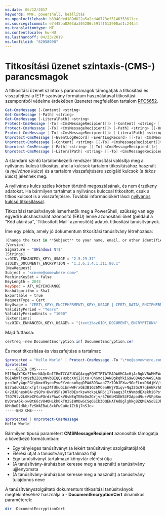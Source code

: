 ```yaml
---
ms.date: 06/12/2017
keywords: WMF, powershell, beállítás
ms.openlocfilehash: b8940ded189d822a5a2cd40773ef5146353611cc
ms.sourcegitcommit: e7445ba8203da304286c591ff513900ad1c244a4
ms.translationtype: MT
ms.contentlocale: hu-HU
ms.lasthandoff: 04/23/2019
ms.locfileid: "62058998"
---
```

# <a name="cryptographic-message-syntax-cms-cmdlets"></a>Titkosítási üzenet szintaxis-(CMS-) parancsmagok

A titkosítási üzenet szintaxis parancsmagok támogatják a titkosítási és visszafejtési a IETF szabvány formátum használatával titkosítási szempontból védelme érdekében üzenetet megfelelően tartalom [RFC5652](https://tools.ietf.org/html/rfc5652).

```powershell
Get-CmsMessage [-Content] <string>
Get-CmsMessage [-Path] <string>
Get-CmsMessage [-LiteralPath] <string>
Protect-CmsMessage [-To] <CmsMessageRecipient[]> [-Content] <string> [[-OutFile] <string>]
Protect-CmsMessage [-To] <CmsMessageRecipient[]> [-Path] <string> [[-OutFile] <string>]
Protect-CmsMessage [-To] <CmsMessageRecipient[]> [-LiteralPath] <string> [[-OutFile] <string>]
Unprotect-CmsMessage [-EventLogRecord] <EventLogRecord> [[-To] <CmsMessageRecipient[]>] [-IncludeContext]
Unprotect-CmsMessage [-Content] <string> [[-To] <CmsMessageRecipient[]>] [-IncludeContext]
Unprotect-CmsMessage [-Path] <string> [[-To] <CmsMessageRecipient[]>] [-IncludeContext]
Unprotect-CmsMessage [-LiteralPath] <string> [[-To] <CmsMessageRecipient[]>] [-IncludeContext]
```

A standard szintű tartalomkezelő rendszer titkosítási valósítja meg a nyilvános kulcsú titkosítás, ahol a kulcsok tartalom titkosításához használt (a *nyilvános kulcs*) és a tartalom visszafejtésére szolgáló kulcsok (a *titkos kulcs*) jelennek meg.

A nyilvános kulcs széles körben történő megosztásának, és nem érzékeny adatokat. Ha bármilyen tartalmat a nyilvános kulccsal titkosított, csak a titkos kulcsot is a visszafejtésre. További információkért lásd: [nyilvános kulcsú titkosítással](https://en.wikipedia.org/wiki/Public-key_cryptography).

Titkosítási tanúsítványok ismerhetők meg a PowerShell, szükség van egy egyedi kulcshasználat azonosító (EKU) lenne azonosítani őket (például a "Kód aláírása", 'Titkosított Mail' azonosítók) adatok titkosítási tanúsítványok.

Íme egy példa, amely jó dokumentum titkosítási tanúsítvány létrehozása:

```powershell
(Change the text in **Subject** to your name, email, or other identifier), and put in a file (i.e.: DocumentEncryption.inf):
[Version]
Signature = "$Windows NT$"
[Strings]
szOID\_ENHANCED\_KEY\_USAGE = "2.5.29.37"
szOID\_DOCUMENT\_ENCRYPTION = "1.3.6.1.4.1.311.80.1"
[NewRequest]
Subject = "<cn=me@somewhere.com>"
MachineKeySet = false
KeyLength = 2048
KeySpec = AT\_KEYEXCHANGE
HashAlgorithm = Sha1
Exportable = true
RequestType = Cert
KeyUsage = "CERT\_KEY\_ENCIPHERMENT\_KEY\_USAGE | CERT\_DATA\_ENCIPHERMENT\_KEY\_USAGE"
ValidityPeriod = "Years"
ValidityPeriodUnits = "1000"
[Extensions]
%szOID\_ENHANCED\_KEY\_USAGE% = "{text}%szOID\_DOCUMENT\_ENCRYPTION%"
```

Majd futtassa:
```powershell
certreq -new DocumentEncryption.inf DocumentEncryption.cer
```

És most titkosítása és visszafejtése a tartalmat:

```powershell
$protected = "Hello World" | Protect-CmsMessage -To "\*me@somewhere.com\*[](mailto:*leeholm@microsoft.com*)"
$protected
-----BEGIN CMS-----
MIIBqAYJKoZIhvcNAQcDoIIBmTCCAZUCAQAxggFQMIIBTAIBADA0MCAxHjAcBgNVBAMMFWxlZWhv
bG1AbWljcm9zb2Z0LmNvbQIQQYHsbcXnjIJCtH+OhGmc1DANBgkqhkiG9w0BAQcwAASCAQAnkFHM
proJnFy4geFGfyNmxH3yeoPvwEYzdnsoVqqDPAd8D3wao77z7OhJEXwz9GeFLnxD6djKV/tF4PxR
E27aduKSLbnxfpf/sepZ4fUkuGibnwWFrxGE3B1G26MCenHWjYQiqv+Nq32Gc97qEAERrhLv6S4R
G+2dJEnesW8A+z9QPo+DwYU5FzD0Td0ExrkswVckpLNR6j17Yaags3ltNVmbdEXekhi6Psf2MLMP
TSO79lv2L0KeXFGuPOrdzPAwCkV0vNEqTEBeDnZGrjv/5766bM3GW34FXApod9u+VSFpBnqVOCBA
DVDraA6k+xwBt66cV84OHLkh0kT02SIHMDwGCSqGSIb3DQEHATAdBglghkgBZQMEASoEEJbJaiRl
KMnBoD1dkb/FzSWAEBaL8xkFwCu0e1ZtDj7nSJc=
-----END CMS-----

$protected | Unprotect-CmsMessage
Hello World
```

Bármilyen típusú paramétert **CMSMessageRecipient** azonosítók támogatja a következő formátumban:
- Egy tényleges tanúsítványt (a lekért tanúsítványt szolgáltatójáról)
- Elérési útját a tanúsítványt tartalmazó fájl
- Egy tanúsítványt tartalmazó könyvtár elérési útja
- (A tanúsítvány-áruházban keresse meg a használt) a tanúsítvány ujjlenyomata
- (A tanúsítvány-áruházban keresse meg a használt) a tanúsítvány tulajdonos neve

A tanúsítványszolgáltató dokumentum titkosítási tanúsítványok megtekintéséhez használja a **- DocumentEncryptionCert** dinamikus paraméterek:

```powershell
dir -DocumentEncryptionCert
```
